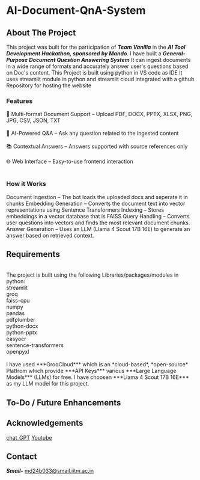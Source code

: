 # AI-Document-QnA-System

## About The Project

This project was built for the participation of ***Team Vanilla*** in the ***AI Tool Development Hackathon, sponsored by Mando***.
I have built a ***General-Purpose Document Question Answering System***
It can ingest documents in a wide range of formats and accurately answer user's questions based on Doc's content.
This Project is built using python in VS code as IDE
It uses streamlit module in python and streamlit cloud integrated with a github Repository for hosting the website

### Features

📄 Multi-format Document Support – Upload PDF, DOCX, PPTX, XLSX, PNG, JPG, CSV, JSON, TXT <br>
<br>
🤖 AI-Powered Q&A – Ask any question related to the ingested content <br>
<br>
📚 Contextual Answers – Answers supported with source references only <br>
<br>
🌐 Web Interface – Easy-to-use frontend interaction <br>
<br>

### How it Works

Document Ingestion – The bot loads the uploaded docs and seperate it in chunks
Embedding Generation – Converts the document text into vector representations using Sentence Transformers
Indexing – Stores embeddings in a vector database that is FAISS
Query Handling – Converts user questions into vectors and finds the most relevant document chunks.
Answer Generation – Uses an LLM (Llama 4 Scout 17B 16E) to generate an answer based on retrieved context.

## Requirements
<br>
The project is built using the following Libraries/packages/modules in python:
<br>
streamlit<br>
groq<br>
faiss-cpu<br>
numpy<br>
pandas<br>
pdfplumber<br>
python-docx<br>
python-pptx<br>
easyocr<br>
sentence-transformers<br>
openpyxl<br>
<br>
I have used ***GroqCloud*** which is an *cloud-based*, *open-source* Platfrom which provide ***API Keys*** various ***Large Language Models*** (LLMs) for free.
I have choosen ***Llama 4 Scout 17B 16E*** as my LLM model for this project.

## To-Do / Future Enhancements

## Acknowledgements 
[chat_GPT](https://chatgpt.com/)
[Youtube](https://www.youtube.com/)

## Contact
***Smail-*** md24b033@smail.iitm.ac.in

